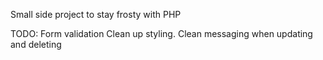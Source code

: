 Small side project to stay frosty with PHP

TODO:
Form validation
Clean up styling.
Clean messaging when updating and deleting

